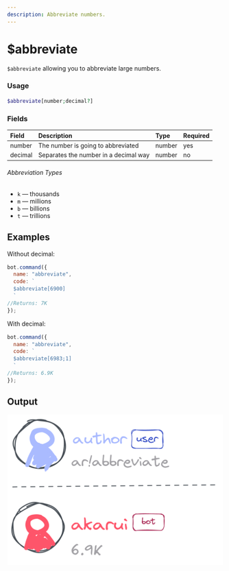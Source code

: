 ```yaml
---
description: Abbreviate numbers.
---
```


# $abbreviate

`$abbreviate` allowing you to abbreviate large numbers.

### Usage

```php
$abbreviate[number;decimal?]
```

### Fields

| Field | Description | Type | Required |
| :--- | :--- | :--- | :--- |
| number | The number is going to abbreviated | number | yes |
| decimal | Separates the number in a decimal way | number | no |

###### Abbreviation Types

* `k` — thousands
* `m` — millions
* `b` — billions
* `t` — trillions

## Examples

Without decimal:

```javascript
bot.command({
  name: "abbreviate",
  code: `
  $abbreviate[6900]
  `
//Returns: 7K
});
```

With decimal:

```javascript
bot.command({
  name: "abbreviate",
  code: `
  $abbreviate[6983;1]
  `
//Returns: 6.9K
});
```

## Output 

![Abbreviate](/src/images/abbreviate.png "Select Menu")
